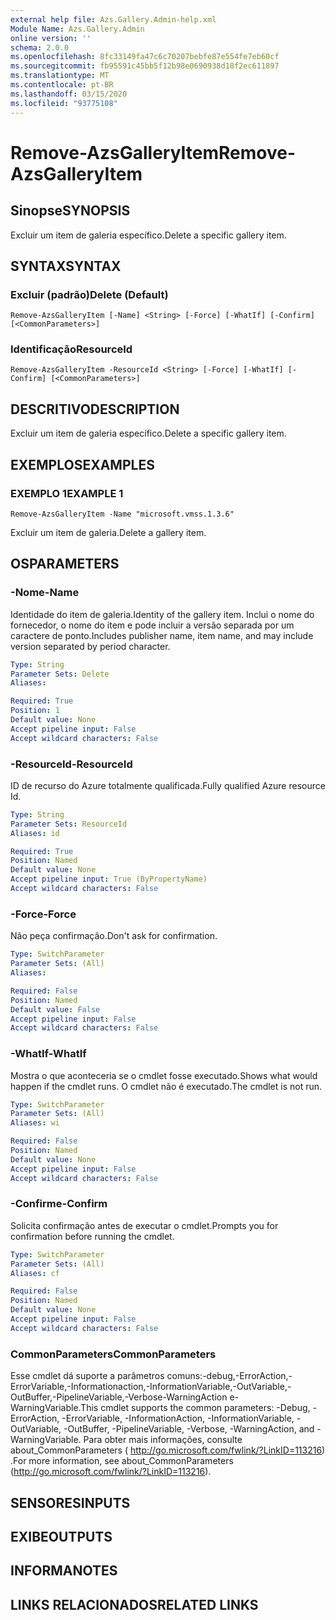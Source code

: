```yaml
---
external help file: Azs.Gallery.Admin-help.xml
Module Name: Azs.Gallery.Admin
online version: ''
schema: 2.0.0
ms.openlocfilehash: 8fc33149fa47c6c70207bebfe87e554fe7eb60cf
ms.sourcegitcommit: fb95591c45bb5f12b98e0690938d18f2ec611897
ms.translationtype: MT
ms.contentlocale: pt-BR
ms.lasthandoff: 03/15/2020
ms.locfileid: "93775108"
---
```

# <span data-ttu-id="3b2cb-101">Remove-AzsGalleryItem</span><span class="sxs-lookup"><span data-stu-id="3b2cb-101">Remove-AzsGalleryItem</span></span>

## <span data-ttu-id="3b2cb-102">Sinopse</span><span class="sxs-lookup"><span data-stu-id="3b2cb-102">SYNOPSIS</span></span>
<span data-ttu-id="3b2cb-103">Excluir um item de galeria específico.</span><span class="sxs-lookup"><span data-stu-id="3b2cb-103">Delete a specific gallery item.</span></span>

## <span data-ttu-id="3b2cb-104">SYNTAX</span><span class="sxs-lookup"><span data-stu-id="3b2cb-104">SYNTAX</span></span>

### <span data-ttu-id="3b2cb-105">Excluir (padrão)</span><span class="sxs-lookup"><span data-stu-id="3b2cb-105">Delete (Default)</span></span>
```
Remove-AzsGalleryItem [-Name] <String> [-Force] [-WhatIf] [-Confirm] [<CommonParameters>]
```

### <span data-ttu-id="3b2cb-106">Identificação</span><span class="sxs-lookup"><span data-stu-id="3b2cb-106">ResourceId</span></span>
```
Remove-AzsGalleryItem -ResourceId <String> [-Force] [-WhatIf] [-Confirm] [<CommonParameters>]
```

## <span data-ttu-id="3b2cb-107">DESCRITIVO</span><span class="sxs-lookup"><span data-stu-id="3b2cb-107">DESCRIPTION</span></span>
<span data-ttu-id="3b2cb-108">Excluir um item de galeria específico.</span><span class="sxs-lookup"><span data-stu-id="3b2cb-108">Delete a specific gallery item.</span></span>

## <span data-ttu-id="3b2cb-109">EXEMPLOS</span><span class="sxs-lookup"><span data-stu-id="3b2cb-109">EXAMPLES</span></span>

### <span data-ttu-id="3b2cb-110">EXEMPLO 1</span><span class="sxs-lookup"><span data-stu-id="3b2cb-110">EXAMPLE 1</span></span>
```
Remove-AzsGalleryItem -Name "microsoft.vmss.1.3.6"
```

<span data-ttu-id="3b2cb-111">Excluir um item de galeria.</span><span class="sxs-lookup"><span data-stu-id="3b2cb-111">Delete a gallery item.</span></span>

## <span data-ttu-id="3b2cb-112">OS</span><span class="sxs-lookup"><span data-stu-id="3b2cb-112">PARAMETERS</span></span>

### <span data-ttu-id="3b2cb-113">-Nome</span><span class="sxs-lookup"><span data-stu-id="3b2cb-113">-Name</span></span>
<span data-ttu-id="3b2cb-114">Identidade do item de galeria.</span><span class="sxs-lookup"><span data-stu-id="3b2cb-114">Identity of the gallery item.</span></span>
<span data-ttu-id="3b2cb-115">Inclui o nome do fornecedor, o nome do item e pode incluir a versão separada por um caractere de ponto.</span><span class="sxs-lookup"><span data-stu-id="3b2cb-115">Includes publisher name, item name, and may include version separated by period character.</span></span>

```yaml
Type: String
Parameter Sets: Delete
Aliases:

Required: True
Position: 1
Default value: None
Accept pipeline input: False
Accept wildcard characters: False
```

### <span data-ttu-id="3b2cb-116">-ResourceId</span><span class="sxs-lookup"><span data-stu-id="3b2cb-116">-ResourceId</span></span>
<span data-ttu-id="3b2cb-117">ID de recurso do Azure totalmente qualificada.</span><span class="sxs-lookup"><span data-stu-id="3b2cb-117">Fully qualified Azure resource Id.</span></span>

```yaml
Type: String
Parameter Sets: ResourceId
Aliases: id

Required: True
Position: Named
Default value: None
Accept pipeline input: True (ByPropertyName)
Accept wildcard characters: False
```

### <span data-ttu-id="3b2cb-118">-Force</span><span class="sxs-lookup"><span data-stu-id="3b2cb-118">-Force</span></span>
<span data-ttu-id="3b2cb-119">Não peça confirmação.</span><span class="sxs-lookup"><span data-stu-id="3b2cb-119">Don't ask for confirmation.</span></span>

```yaml
Type: SwitchParameter
Parameter Sets: (All)
Aliases:

Required: False
Position: Named
Default value: False
Accept pipeline input: False
Accept wildcard characters: False
```

### <span data-ttu-id="3b2cb-120">-WhatIf</span><span class="sxs-lookup"><span data-stu-id="3b2cb-120">-WhatIf</span></span>
<span data-ttu-id="3b2cb-121">Mostra o que aconteceria se o cmdlet fosse executado.</span><span class="sxs-lookup"><span data-stu-id="3b2cb-121">Shows what would happen if the cmdlet runs.</span></span>
<span data-ttu-id="3b2cb-122">O cmdlet não é executado.</span><span class="sxs-lookup"><span data-stu-id="3b2cb-122">The cmdlet is not run.</span></span>

```yaml
Type: SwitchParameter
Parameter Sets: (All)
Aliases: wi

Required: False
Position: Named
Default value: None
Accept pipeline input: False
Accept wildcard characters: False
```

### <span data-ttu-id="3b2cb-123">-Confirme</span><span class="sxs-lookup"><span data-stu-id="3b2cb-123">-Confirm</span></span>
<span data-ttu-id="3b2cb-124">Solicita confirmação antes de executar o cmdlet.</span><span class="sxs-lookup"><span data-stu-id="3b2cb-124">Prompts you for confirmation before running the cmdlet.</span></span>

```yaml
Type: SwitchParameter
Parameter Sets: (All)
Aliases: cf

Required: False
Position: Named
Default value: None
Accept pipeline input: False
Accept wildcard characters: False
```

### <span data-ttu-id="3b2cb-125">CommonParameters</span><span class="sxs-lookup"><span data-stu-id="3b2cb-125">CommonParameters</span></span>
<span data-ttu-id="3b2cb-126">Esse cmdlet dá suporte a parâmetros comuns:-debug,-ErrorAction,-ErrorVariable,-Informationaction,-InformationVariable,-OutVariable,-OutBuffer,-PipelineVariable,-Verbose-WarningAction e-WarningVariable.</span><span class="sxs-lookup"><span data-stu-id="3b2cb-126">This cmdlet supports the common parameters: -Debug, -ErrorAction, -ErrorVariable, -InformationAction, -InformationVariable, -OutVariable, -OutBuffer, -PipelineVariable, -Verbose, -WarningAction, and -WarningVariable.</span></span> <span data-ttu-id="3b2cb-127">Para obter mais informações, consulte about_CommonParameters ( http://go.microsoft.com/fwlink/?LinkID=113216) .</span><span class="sxs-lookup"><span data-stu-id="3b2cb-127">For more information, see about_CommonParameters (http://go.microsoft.com/fwlink/?LinkID=113216).</span></span>

## <span data-ttu-id="3b2cb-128">SENSORES</span><span class="sxs-lookup"><span data-stu-id="3b2cb-128">INPUTS</span></span>

## <span data-ttu-id="3b2cb-129">EXIBE</span><span class="sxs-lookup"><span data-stu-id="3b2cb-129">OUTPUTS</span></span>

## <span data-ttu-id="3b2cb-130">INFORMA</span><span class="sxs-lookup"><span data-stu-id="3b2cb-130">NOTES</span></span>

## <span data-ttu-id="3b2cb-131">LINKS RELACIONADOS</span><span class="sxs-lookup"><span data-stu-id="3b2cb-131">RELATED LINKS</span></span>
